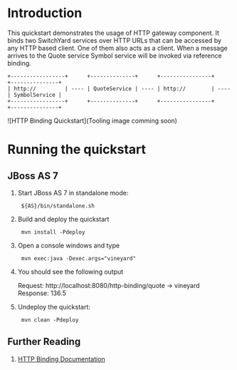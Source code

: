 Introduction
============
This quickstart demonstrates the usage of HTTP gateway component. It binds two SwitchYard services
over HTTP URLs that can be accessed by any HTTP based client. One of them also acts as a client.
When a message arrives to the Quote service Symbol service will be invoked via reference binding.

```
+-----------------+      +--------------+      +----------------+      +---------------+
| http://         | ---- | QuoteService | ---- | http://        | ---- | SymbolService |
+-----------------+      +--------------+      +----------------+      +---------------+
```

![HTTP Binding Quickstart](Tooling image comming soon)


Running the quickstart
======================

JBoss AS 7
----------
1. Start JBoss AS 7 in standalone mode:

        ${AS}/bin/standalone.sh

2. Build and deploy the quickstart

        mvn install -Pdeploy

3. Open a console windows and type

        mvn exec:java -Dexec.args="vineyard"

4. You should see the following output

      Request: http://localhost:8080/http-binding/quote -> vineyard
     Response: 136.5

5. Undeploy the quickstart:

        mvn clean -Pdeploy

## Further Reading

1. [HTTP Binding Documentation](https://docs.jboss.org/author/display/SWITCHYARD/HTTP)
